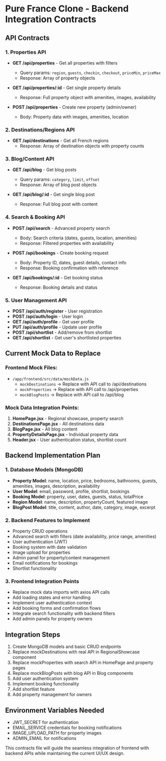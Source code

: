 # Pure France Clone - Backend Integration Contracts

## API Contracts

### 1. Properties API
- **GET /api/properties** - Get all properties with filters
  - Query params: `region`, `guests`, `checkin`, `checkout`, `priceMin`, `priceMax`
  - Response: Array of property objects

- **GET /api/properties/:id** - Get single property details
  - Response: Full property object with amenities, images, availability

- **POST /api/properties** - Create new property (admin/owner)
  - Body: Property data with images, amenities, location

### 2. Destinations/Regions API
- **GET /api/destinations** - Get all French regions
  - Response: Array of destination objects with property counts

### 3. Blog/Content API
- **GET /api/blog** - Get blog posts
  - Query params: `category`, `limit`, `offset`
  - Response: Array of blog post objects

- **GET /api/blog/:id** - Get single blog post
  - Response: Full blog post with content

### 4. Search & Booking API
- **POST /api/search** - Advanced property search
  - Body: Search criteria (dates, guests, location, amenities)
  - Response: Filtered properties with availability

- **POST /api/bookings** - Create booking request
  - Body: Property ID, dates, guest details, contact info
  - Response: Booking confirmation with reference

- **GET /api/bookings/:id** - Get booking status
  - Response: Booking details and status

### 5. User Management API
- **POST /api/auth/register** - User registration
- **POST /api/auth/login** - User login
- **GET /api/auth/profile** - Get user profile
- **PUT /api/auth/profile** - Update user profile
- **POST /api/shortlist** - Add/remove from shortlist
- **GET /api/shortlist** - Get user's shortlisted properties

## Current Mock Data to Replace

### Frontend Mock Files:
- `/app/frontend/src/data/mockData.js`
  - `mockDestinations` → Replace with API call to /api/destinations
  - `mockProperties` → Replace with API call to /api/properties
  - `mockBlogPosts` → Replace with API call to /api/blog

### Mock Data Integration Points:
1. **HomePage.jsx** - Regional showcase, property search
2. **DestinationsPage.jsx** - All destinations data
3. **BlogPage.jsx** - All blog content
4. **PropertyDetailsPage.jsx** - Individual property data
5. **Header.jsx** - User authentication status, shortlist count

## Backend Implementation Plan

### 1. Database Models (MongoDB)
- **Property Model**: name, location, price, bedrooms, bathrooms, guests, amenities, images, description, availability
- **User Model**: email, password, profile, shortlist, bookings
- **Booking Model**: property, user, dates, guests, status, totalPrice
- **Region Model**: name, description, propertyCount, featured image
- **BlogPost Model**: title, content, author, date, category, image, excerpt

### 2. Backend Features to Implement
- Property CRUD operations
- Advanced search with filters (date availability, price range, amenities)
- User authentication (JWT)
- Booking system with date validation
- Image upload for properties
- Admin panel for property/content management
- Email notifications for bookings
- Shortlist functionality

### 3. Frontend Integration Points
- Replace mock data imports with axios API calls
- Add loading states and error handling
- Implement user authentication context
- Add booking forms and confirmation flows
- Integrate search functionality with backend filters
- Add admin panels for property owners

## Integration Steps
1. Create MongoDB models and basic CRUD endpoints
2. Replace mockDestinations with real API in RegionalShowcase component
3. Replace mockProperties with search API in HomePage and property pages
4. Replace mockBlogPosts with blog API in Blog components
5. Add user authentication system
6. Implement booking functionality
7. Add shortlist feature
8. Add property management for owners

## Environment Variables Needed
- JWT_SECRET for authentication
- EMAIL_SERVICE credentials for booking notifications
- IMAGE_UPLOAD_PATH for property images
- ADMIN_EMAIL for notifications

This contracts file will guide the seamless integration of frontend with backend APIs while maintaining the current UI/UX design.